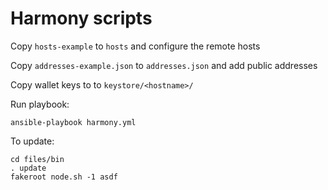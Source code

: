 # Harmony scripts

Copy `hosts-example` to `hosts` and configure the remote hosts

Copy `addresses-example.json` to `addresses.json` and add public addresses

Copy wallet keys to to `keystore/<hostname>/`

Run playbook:

```
ansible-playbook harmony.yml
```

To update:

```
cd files/bin
. update
fakeroot node.sh -1 asdf
```
